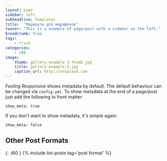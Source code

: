 ```yaml
---
layout: page
sidebar: left
subheadline: Templates
title:  "Маршруты для марафонов"
teaser: "This is a example of page/post with a sidebar on the left."
breadcrumb: true
tags:
    - track
categories:
    - 200
image:
    thumb: gallery-example-3-thumb.jpg
    title: gallery-example-3.jpg
    caption_url: http://unsplash.com
---
```

*Feeling Responsive* shows metadata by default. The default behaviour can be changed via `config.yml`. To show metadata at the end of a page/post just add the following to front matter:
<!--more-->

~~~
show_meta: true
~~~

If you don't want to show metadata, it's simple again:

~~~
show_meta: false
~~~


## Other Post Formats
{: .t60 }
{% include list-posts tag='post format' %}

